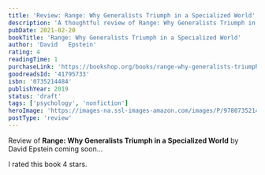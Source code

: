 ```yaml
---
title: 'Review: Range: Why Generalists Triumph in a Specialized World'
description: 'A thoughtful review of Range: Why Generalists Triumph in a Specialized World by David   Epstein'
pubDate: 2021-02-20
bookTitle: 'Range: Why Generalists Triumph in a Specialized World'
author: 'David   Epstein'
rating: 4
readingTime: 1
purchaseLink: 'https://bookshop.org/books/range-why-generalists-triumph-in-a-specialized-world/9780735214484'
goodreadsId: '41795733'
isbn: '0735214484'
publishYear: 2019
status: 'draft'
tags: ['psychology', 'nonfiction']
heroImage: 'https://images-na.ssl-images-amazon.com/images/P/9780735214484.01._SX300_SY300_SCLZZZZZZZ_.jpg'
postType: 'review'
---
```


Review of **Range: Why Generalists Triumph in a Specialized World** by David   Epstein coming soon...

I rated this book 4 stars.